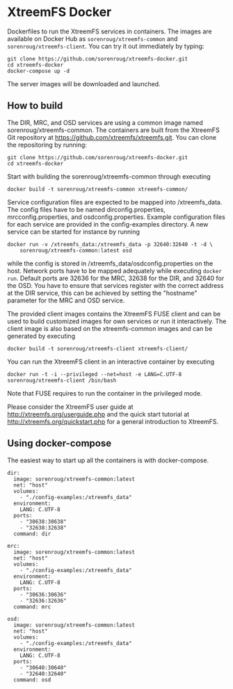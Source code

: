 # XtreemFS Docker

Dockerfiles to run the XtreemFS services in containers. The images are available
on Docker Hub as `sorenroug/xtreemfs-common` and `sorenroug/xtreemfs-client`.
You can try it out immediately by typing:
```
git clone https://github.com/sorenroug/xtreemfs-docker.git
cd xtreemfs-docker
docker-compose up -d
```
The server images will be downloaded and launched.

## How to build

The DIR, MRC, and OSD services are using a common image
named sorenroug/xtreemfs-common. The containers are built from the XtreemFS Git
repository at https://github.com/xtreemfs/xtreemfs.git. You can clone the
repositoring by running:

```
git clone https://github.com/sorenroug/xtreemfs-docker.git
cd xtreemfs-docker
```

Start with building the sorenroug/xtreemfs-common through executing

```
docker build -t sorenroug/xtreemfs-common xtreemfs-common/
```

Service configuration files are expected to be mapped into /xtreemfs_data. The
config files have to be named dirconfig.properties, mrcconfig.properties,
and osdconfig.properties. Example configuration files for each service are
provided in the config-examples directory. A new service can be started for
instance by running

```
docker run -v /xtreemfs_data:/xtreemfs_data -p 32640:32640 -t -d \
    sorenroug/xtreemfs-common:latest osd
```

while the config is stored in /xtreemfs_data/osdconfig.properties on the host. Network
ports have to be mapped adequately while executing `docker run`. Default ports
are 32636 for the MRC, 32638 for the DIR, and 32640 for the OSD. You have to
ensure that services register with the correct address at the DIR service, this
can be achieved by setting the "hostname" parameter for the MRC and OSD service.

The provided client images contains the XtreemFS FUSE client and can be used to
build customized images for own services or run it interactively. The client
image is also based on the xtreemfs-common images and can be generated by
executing

```
docker build -t sorenroug/xtreemfs-client xtreemfs-client/
```

You can run the XtreemFS client in an interactive container by executing

```
docker run -t -i --privileged --net=host -e LANG=C.UTF-8 sorenroug/xtreemfs-client /bin/bash
```
Note that FUSE requires to run the container in the privileged mode.

Please consider the XtreemFS user guide at http://xtreemfs.org/userguide.php and the quick
start tutorial at http://xtreemfs.org/quickstart.php for a general introduction to XtreemFS.

## Using docker-compose

The easiest way to start up all the containers is with docker-compose.
```
dir:
  image: sorenroug/xtreemfs-common:latest
  net: "host"
  volumes:
    - "./config-examples:/xtreemfs_data"
  environment:
    LANG: C.UTF-8
  ports:
    - "30638:30638"
    - "32638:32638"
  command: dir

mrc:
  image: sorenroug/xtreemfs-common:latest
  net: "host"
  volumes:
    - "./config-examples:/xtreemfs_data"
  environment:
    LANG: C.UTF-8
  ports:
    - "30636:30636"
    - "32636:32636"
  command: mrc

osd:
  image: sorenroug/xtreemfs-common:latest
  net: "host"
  volumes:
    - "./config-examples:/xtreemfs_data"
  environment:
    LANG: C.UTF-8
  ports:
    - "30640:30640"
    - "32640:32640"
  command: osd
```
